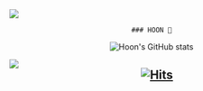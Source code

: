 <!--
**devch96/devch96** is a ✨ _special_ ✨ repository because its `README.md` (this file) appears on your GitHub profile.

Here are some ideas to get you started:

- 🔭 I’m currently working on ...
- 🌱 I’m currently learning ...
- 👯 I’m looking to collaborate on ...
- 🤔 I’m looking for help with ...
- 💬 Ask me about ...
- 📫 How to reach me: ...
- 😄 Pronouns: ...
- ⚡ Fun fact: ...
-->
<img src="https://capsule-render.vercel.app/api?type=waving&color=auto&height=200&section=header&text=Hi there&fontSize=90" />

<!-- https://velog.io/@seondal/Github-Readme-%EA%BE%B8%EB%AF%B8%EA%B8%B0-%EC%B4%9D%EC%A0%95%EB%A6%AC#%EC%99%84%EC%84%B1 -->

<div align="center">
  
    ### HOON 🐥
  
![Hoon's GitHub stats](https://github-readme-stats.vercel.app/api?username=devch96&show_icons=true&theme=radical)
  
  
  <img align="left" src="https://github-readme-stats.vercel.app/api/top-langs/?username=devch96&theme=dracula&exclude_repo=clone-web-scrapper,clone-zoom&hide=Procfile&layout=compact"/>
  

[![Hits](https://hits.seeyoufarm.com/api/count/incr/badge.svg?url=https%3A%2F%2Fgithub.com%2Fdevch96&count_bg=%236FC82A&title_bg=%23555555&icon=fluentd.svg&icon_color=%23E7E7E7&title=hits&edge_flat=false)](https://hits.seeyoufarm.com)
  ---
</div>
 
